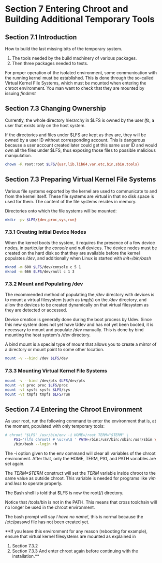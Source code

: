# Section 7 Entering Chroot and Building Additional Temporary Tools

## Section 7.1 Introduction
How to build the last missing bits of the temporary system.
1. The tools needed by the build machinery of various packages.
2. Then three packages needed to tests.

For proper operation of the isolated environment, some communication with the
running kernel must be established. This is done through the so-called Virtual
Kernel File Systems, which must be mounted when entering the chroot environment.
You man want to check that they are mounted by issuing *findmnt*

## Section 7.3 Changing Ownership
Currently, the whole directory hierarchy in $LFS is owned by the user *lfs*, a
user that exists only on the host system.

If the directories and files under $LFS are kept as they are, they will be owned
by a user ID without corresponding account. This is dangerous because a user
account created later could get this same user ID and would own all the files
under $LFS, thus exposing those files to possible malicious manipulation.

```bash
chown -R root:root $LFS/{usr,lib,lib64,var,etc,bin,sbin,tools}
```

## Section 7.3 Preparing Virtual Kernel File Systems
Various file systems exported by the kernel are used to communicate to and from
the kernel itself. These file systems are virtual in that no disk space is used
for them. The content of the file systems resides in memory.

Directories onto which the file systems will be mounted:
```bash
mkdir -pv $LFS/{dev,proc,sys,run}
```
### 7.3.1 Creating Initial Device Nodes
When the kernel boots the system, it requires the presence of a few device
nodes, in particular the *console* and *null* devices. The device nodes must be
created on the hard disk so that they are available before the kernel populates
*/dev*, and additionally when Linux is started with *init=/bin/bash*
```bash
mknod -m 600 $LFS/dev/console c 5 1
mknod -m 666 $LFS/dev/null c 1 3
```
### 7.3.2 Mount and Populating /dev
The recommended method of populating the */dev* directory with devices is to
mount a virtual filesystem (such as *tmpfs*) on the */dev* directory, and allow
the devices to be created dynamically on that virtual filesystem as they are
detected or accessed.

Device creation is generally done during the boot process by Udev. Since this
new system does not yet have Udev and has not yet been booted, it is necessary
to mount and populate */dev* manually. This is done by bind mounting the host
system's */dev* directory.

A bind mount is a special type of mount that allows you to create a mirror of a
directory or mount point to some other location.
```bash
mount -v --bind /dev $LFS/dev
```
### 7.3.3 Mounting Virtual Kernel File Systems
```bash
mount -v --bind /dev/pts $LFS/dev/pts
mount -vt proc proc $LFS/proc
mount -vt sysfs sysfs $LFS/sys
mount -vt tmpfs tmpfs $LFS/run
```

## Section 7.4 Entering the Chroot Environment
As user root, run the following command to enter the environment that is, at the
moment, populated with only temporary tools:
```bash
# chroot "$LFS" /usr/bin/env -i HOME=/root TERM="$TERM" \
	PS1='(lfs chroot) # \u:\w\$ ' PATH=/bin:/usr/bin:/sbin:/usr/sbin \
	/bin/bash --login +h
```
The -i option given to the env command will clear all variables of the chroot
environment. After that, only the HOME, TERM, PS1, and PATH variables are set
again.

The *TERM=$TERM* construct will set the *TERM* variable inside chroot to the
same value as outside chroot. This variable is needed for programs like *vim*
and *less* to operate properly.

The Bash shell is told that $LFS is now the root(/) directory.

Notice that /tools/bin is not in the PATH. This means that cross toolchain will
no longer be used in the chroot environment.

The bash prompt will say *I have no name!*, this is normal because the
/etc/passwd file has not been created yet.

**If you leave this environment for any reason (rebooting for example), ensure
that virtual kernel filesystems are mounted as explained in
1. Section 7.3.2
2. Section 7.3.3
And enter chroot again before continuing with the installation.**
